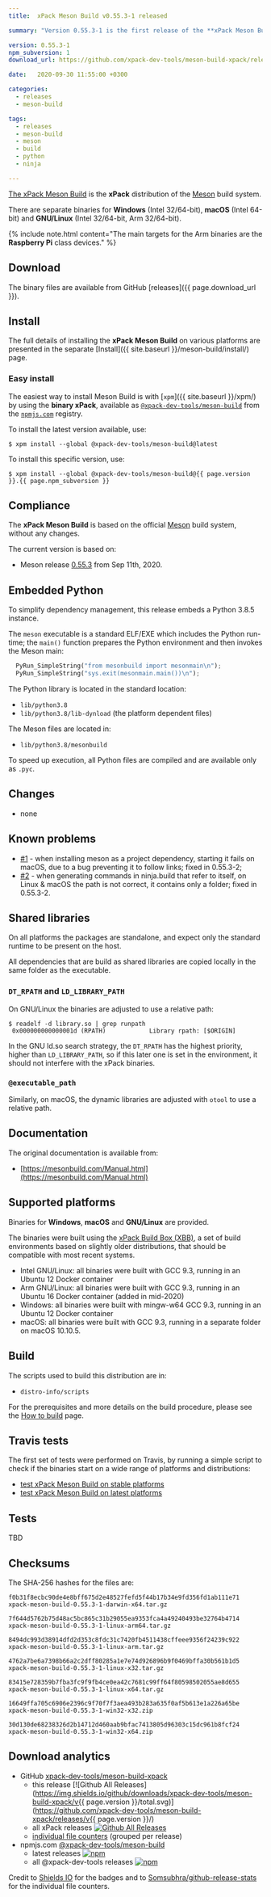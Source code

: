 ```yaml
---
title:  xPack Meson Build v0.55.3-1 released

summary: "Version 0.55.3-1 is the first release of the **xPack Meson Build** package."

version: 0.55.3-1
npm_subversion: 1
download_url: https://github.com/xpack-dev-tools/meson-build-xpack/releases/tag/v0.55.3-1/

date:   2020-09-30 11:55:00 +0300

categories:
  - releases
  - meson-build

tags:
  - releases
  - meson-build
  - meson
  - build
  - python
  - ninja

---
```


[The xPack Meson Build](https://xpack.github.io/meson-build/)
is the **xPack** distribution of the
[Meson](https://mesonbuild.com) build system.

There are separate binaries for **Windows** (Intel 32/64-bit),
**macOS** (Intel 64-bit) and **GNU/Linux** (Intel 32/64-bit, Arm 32/64-bit).

{% include note.html content="The main targets for the Arm binaries
are the **Raspberry Pi** class devices." %}

## Download

The binary files are available from GitHub [releases]({{ page.download_url }}).

## Install

The full details of installing the **xPack Meson Build** on various platforms
are presented in the separate
[Install]({{ site.baseurl }}/meson-build/install/) page.

### Easy install

The easiest way to install Meson Build is with
[`xpm`]({{ site.baseurl }}/xpm/)
by using the **binary xPack**, available as
[`@xpack-dev-tools/meson-build`](https://www.npmjs.com/package/@xpack-dev-tools/meson-build)
from the [`npmjs.com`](https://www.npmjs.com) registry.

To install the latest version available, use:

```console
$ xpm install --global @xpack-dev-tools/meson-build@latest
```

To install this specific version, use:

```console
$ xpm install --global @xpack-dev-tools/meson-build@{{ page.version }}.{{ page.npm_subversion }}
```

## Compliance

The **xPack Meson Build** is based on the official
[Meson](https://mesonbuild.com) build system,
without any changes.

The current version is based on:

- Meson release
[0.55.3](https://github.com/mesonbuild/meson/releases/tag/0.55.3)
from Sep 11th, 2020.

## Embedded Python

To simplify dependency management, this release embeds a Python
3.8.5 instance.

The `meson` executable is a standard ELF/EXE which includes the Python
run-time; the `main()` function prepares the Python environment and then
invokes the Meson main:

```python
  PyRun_SimpleString("from mesonbuild import mesonmain\n");
  PyRun_SimpleString("sys.exit(mesonmain.main())\n");
```

The Python library is located in the standard location:

- `lib/python3.8`
- `lib/python3.8/lib-dynload` (the platform dependent files)

The Meson files are located in:

- `lib/python3.8/mesonbuild`

To speed up execution, all Python files are compiled and are
available only as `.pyc`.

## Changes

- none

## Known problems

- [#1](https://github.com/xpack-dev-tools/meson-build-xpack/issues/1) - when
  installing meson as a project dependency, starting it fails on macOS, due
  to a bug preventing it to follow links; fixed in 0.55.3-2;
- [#2](https://github.com/xpack-dev-tools/meson-build-xpack/issues/2) - when
  generating commands in ninja.build that refer to itself, on Linux & macOS
  the path is not correct, it contains only a folder; fixed in 0.55.3-2.

## Shared libraries

On all platforms the packages are standalone, and expect only the standard
runtime to be present on the host.

All dependencies that are build as shared libraries are copied locally in the
same folder as the executable.

### `DT_RPATH` and `LD_LIBRARY_PATH`

On GNU/Linux the binaries are adjusted to use a relative path:

```console
$ readelf -d library.so | grep runpath
 0x000000000000001d (RPATH)            Library rpath: [$ORIGIN]
```

In the GNU ld.so search strategy, the `DT_RPATH` has
the highest priority, higher than `LD_LIBRARY_PATH`, so if this later one
is set in the environment, it should not interfere with the xPack binaries.

### `@executable_path`

Similarly, on macOS, the dynamic libraries are adjusted with `otool` to use a
relative path.

## Documentation

The original documentation is available from:

- [https://mesonbuild.com/Manual.html](https://mesonbuild.com/Manual.html)

## Supported platforms

Binaries for **Windows**, **macOS** and **GNU/Linux** are provided.

The binaries were built using the
[xPack Build Box (XBB)](https://github.com/xpack/xpack-build-box), a set
of build environments based on slightly older distributions, that should be
compatible with most recent systems.

- Intel GNU/Linux: all binaries were built with GCC 9.3, running in an
  Ubuntu 12 Docker container
- Arm GNU/Linux: all binaries were built with GCC 9.3, running in an
  Ubuntu 16 Docker container (added in mid-2020)
- Windows: all binaries were built with mingw-w64 GCC 9.3, running in an
  Ubuntu 12 Docker container
- macOS: all binaries were built with GCC 9.3, running in a separate
  folder on macOS 10.10.5.

## Build

The scripts used to build this distribution are in:

- `distro-info/scripts`

For the prerequisites and more details on the build procedure, please see the
[How to build](https://github.com/xpack-dev-tools/meson-build-xpack/blob/xpack/README-BUILD.md) page.

## Travis tests

The first set of tests were performed on Travis, by running
a simple script to check if the binaries start on a wide range of
platforms and distributions:

- [test xPack Meson Build on stable platforms](https://travis-ci.org/github/xpack-dev-tools/meson-build-xpack/builds/731542310)
- [test xPack Meson Build on latest platforms](https://travis-ci.org/github/xpack-dev-tools/meson-build-xpack/builds/731551368)

## Tests

TBD

## Checksums

The SHA-256 hashes for the files are:

```
f0b31f8ecbc90de4e8bff675d2e48527fefd5f44b17b34e9fd356fd1ab111e71
xpack-meson-build-0.55.3-1-darwin-x64.tar.gz

7f644d5762b75d48ac5bc865c31b29055ea9353fca4a49240493be32764b4714
xpack-meson-build-0.55.3-1-linux-arm64.tar.gz

8494dc993d38914dfd2d353c8fdc31c7420fb4511438cffeee9356f24239c922
xpack-meson-build-0.55.3-1-linux-arm.tar.gz

4762a7be6a7398b66a2c2dff80285a1e7e74d926896b9f0469bffa30b561b1d5
xpack-meson-build-0.55.3-1-linux-x32.tar.gz

83415e728359b7fba3fc9f9fb4ce0ea42c7681c99ff64f80598502055ae8d655
xpack-meson-build-0.55.3-1-linux-x64.tar.gz

16649ffa705c6906e2396c9f70f7f3aea493b283a635f0af5b613e1a226a65be
xpack-meson-build-0.55.3-1-win32-x32.zip

30d130de68238326d2b14712d460aab9bfac7413805d96303c15dc961b8fcf24
xpack-meson-build-0.55.3-1-win32-x64.zip
```

## Download analytics

- GitHub [xpack-dev-tools/meson-build-xpack](https://github.com/xpack-dev-tools/meson-build-xpack/)
  - this release [![Github All Releases](https://img.shields.io/github/downloads/xpack-dev-tools/meson-build-xpack/v{{ page.version }}/total.svg)](https://github.com/xpack-dev-tools/meson-build-xpack/releases/v{{ page.version }}/)
  - all xPack releases [![Github All Releases](https://img.shields.io/github/downloads/xpack-dev-tools/meson-build-xpack/total.svg)](https://github.com/xpack-dev-tools/meson-build-xpack/releases/)
  - [individual file counters](https://somsubhra.github.io/github-release-stats/?username=xpack-dev-tools&repository=meson-build-xpack) (grouped per release)
- npmjs.com [@xpack-dev-tools/meson-build](https://www.npmjs.com/package/@xpack-dev-tools/meson-build)
  - latest releases [![npm](https://img.shields.io/npm/dw/@xpack-dev-tools/meson-build.svg)](https://www.npmjs.com/package/@xpack-dev-tools/meson-build/)
  - all @xpack-dev-tools releases [![npm](https://img.shields.io/npm/dt/@xpack-dev-tools/meson-build.svg)](https://www.npmjs.com/package/@xpack-dev-tools/meson-build/)

Credit to [Shields IO](https://shields.io) for the badges and to
[Somsubhra/github-release-stats](https://github.com/Somsubhra/github-release-stats)
for the individual file counters.
